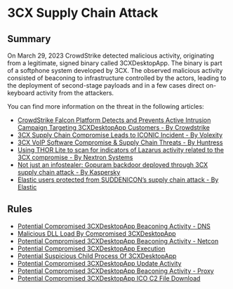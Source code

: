 # 3CX Supply Chain Attack

## Summary

On March 29, 2023 CrowdStrike detected malicious activity, originating from a legitimate, signed binary called 3CXDesktopApp. The binary is part of a softphone system developed by 3CX.
The observed malicious activity consisted of beaconing to infrastructure controlled by the actors, leading to the deployment of second-stage payloads and in a few cases direct on-keyboard activity from the attackers.

You can find more information on the threat in the following articles:

- [CrowdStrike Falcon Platform Detects and Prevents Active Intrusion Campaign Targeting 3CXDesktopApp Customers - By Crowdstrike](https://www.crowdstrike.com/blog/crowdstrike-detects-and-prevents-active-intrusion-campaign-targeting-3cxdesktopapp-customers/)
- [3CX Supply Chain Compromise Leads to ICONIC Incident - By Volexity](https://www.volexity.com/blog/2023/03/30/3cx-supply-chain-compromise-leads-to-iconic-incident/)
- [3CX VoIP Software Compromise & Supply Chain Threats - By Huntress](https://www.huntress.com/blog/3cx-voip-software-compromise-supply-chain-threats)
- [Using THOR Lite to scan for indicators of Lazarus activity related to the 3CX compromise - By Nextron Systems](https://www.nextron-systems.com/2023/03/31/using-thor-lite-to-scan-for-indicators-of-lazarus-activity-related-to-the-3cx-compromise/)
- [Not just an infostealer: Gopuram backdoor deployed through 3CX supply chain attack - By Kaspersky](https://securelist.com/gopuram-backdoor-deployed-through-3cx-supply-chain-attack/109344/)
- [Elastic users protected from SUDDENICON’s supply chain attack - By Elastic](https://www.elastic.co/security-labs/elastic-users-protected-from-suddenicon-supply-chain-attack)

## Rules

- [Potential Compromised 3CXDesktopApp Beaconing Activity - DNS](./dns_query_win_malware_3cx_compromise.yml)
- [Malicious DLL Load By Compromised 3CXDesktopApp](./image_load_malware_3cx_compromise_susp_dll.yml)
- [Potential Compromised 3CXDesktopApp Beaconing Activity - Netcon](./net_connection_win_malware_3cx_compromise_beaconing_activity.yml)
- [Potential Compromised 3CXDesktopApp Execution](./proc_creation_win_malware_3cx_compromise_execution.yml)
- [Potential Suspicious Child Process Of 3CXDesktopApp](./proc_creation_win_malware_3cx_compromise_susp_children.yml)
- [Potential Compromised 3CXDesktopApp Update Activity](./proc_creation_win_malware_3cx_compromise_susp_update.yml)
- [Potential Compromised 3CXDesktopApp Beaconing Activity - Proxy](./proxy_malware_3cx_compromise_c2_beacon_activity.yml)
- [Potential Compromised 3CXDesktopApp ICO C2 File Download](./proxy_malware_3cx_compromise_susp_ico_requests.yml)
